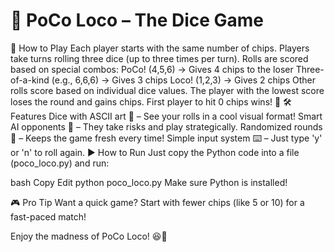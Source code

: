 # 🎲 PoCo Loco – The Dice Game
🚀 How to Play
Each player starts with the same number of chips.
Players take turns rolling three dice (up to three times per turn).
Rolls are scored based on special combos:
PoCo! (4,5,6) → Gives 4 chips to the loser
Three-of-a-kind (e.g., 6,6,6) → Gives 3 chips
Loco! (1,2,3) → Gives 2 chips
Other rolls score based on individual dice values.
The player with the lowest score loses the round and gains chips.
First player to hit 0 chips wins! 🎉
🛠️ Features
Dice with ASCII art 🎲 – See your rolls in a cool visual format!
Smart AI opponents 🤖 – They take risks and play strategically.
Randomized rounds 🔄 – Keeps the game fresh every time!
Simple input system ⌨️ – Just type 'y' or 'n' to roll again.
▶️ How to Run
Just copy the Python code into a file (poco_loco.py) and run:

bash
Copy
Edit
python poco_loco.py
Make sure Python is installed!

🎮 Pro Tip
Want a quick game? Start with fewer chips (like 5 or 10) for a fast-paced match!

Enjoy the madness of PoCo Loco! 😆🎲
